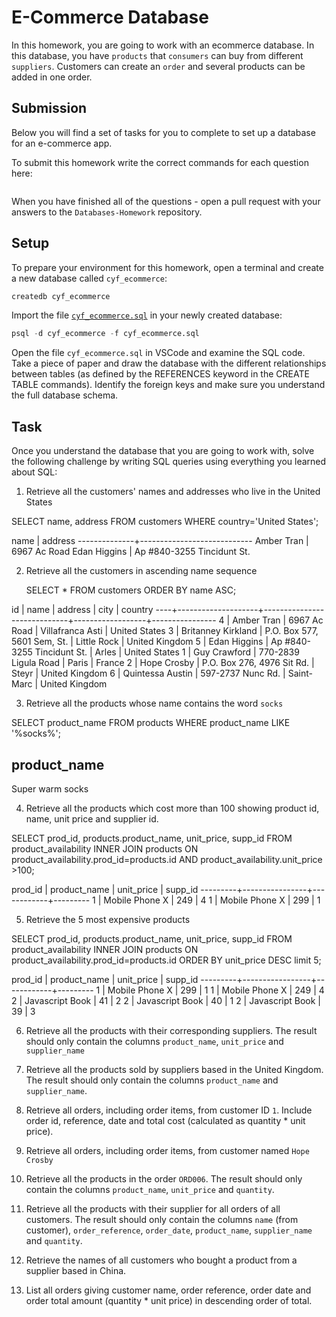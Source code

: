 # E-Commerce Database

In this homework, you are going to work with an ecommerce database. In this database, you have `products` that `consumers` can buy from different `suppliers`. Customers can create an `order` and several products can be added in one order.

## Submission

Below you will find a set of tasks for you to complete to set up a database for an e-commerce app.

To submit this homework write the correct commands for each question here:

```sql


```

When you have finished all of the questions - open a pull request with your answers to the `Databases-Homework` repository.

## Setup

To prepare your environment for this homework, open a terminal and create a new database called `cyf_ecommerce`:

```sql
createdb cyf_ecommerce
```

Import the file [`cyf_ecommerce.sql`](./cyf_ecommerce.sql) in your newly created database:

```sql
psql -d cyf_ecommerce -f cyf_ecommerce.sql
```

Open the file `cyf_ecommerce.sql` in VSCode and examine the SQL code. Take a piece of paper and draw the database with the different relationships between tables (as defined by the REFERENCES keyword in the CREATE TABLE commands). Identify the foreign keys and make sure you understand the full database schema.

## Task

Once you understand the database that you are going to work with, solve the following challenge by writing SQL queries using everything you learned about SQL:

1. Retrieve all the customers' names and addresses who live in the United States

SELECT name, address FROM customers WHERE country='United States';

name | address
--------------+----------------------------
Amber Tran | 6967 Ac Road
Edan Higgins | Ap #840-3255 Tincidunt St.

2. Retrieve all the customers in ascending name sequence

   SELECT \* FROM customers ORDER BY name ASC;

id | name | address | city | country
----+--------------------+-----------------------------+------------------+----------------
4 | Amber Tran | 6967 Ac Road | Villafranca Asti | United States
3 | Britanney Kirkland | P.O. Box 577, 5601 Sem, St. | Little Rock | United Kingdom
5 | Edan Higgins | Ap #840-3255 Tincidunt St. | Arles | United States
1 | Guy Crawford | 770-2839 Ligula Road | Paris | France
2 | Hope Crosby | P.O. Box 276, 4976 Sit Rd. | Steyr | United Kingdom
6 | Quintessa Austin | 597-2737 Nunc Rd. | Saint-Marc | United Kingdom

3. Retrieve all the products whose name contains the word `socks`

SELECT product_name FROM products WHERE product_name LIKE '%socks%';

## product_name

Super warm socks

4. Retrieve all the products which cost more than 100 showing product id, name, unit price and supplier id.

SELECT prod_id, products.product_name, unit_price, supp_id
FROM product_availability
INNER JOIN products ON product_availability.prod_id=products.id AND product_availability.unit_price >100;

prod_id | product_name | unit_price | supp_id
---------+----------------+------------+---------
1 | Mobile Phone X | 249 | 4
1 | Mobile Phone X | 299 | 1

5. Retrieve the 5 most expensive products

SELECT prod_id, products.product_name, unit_price, supp_id
FROM product_availability
INNER JOIN products ON product_availability.prod_id=products.id
ORDER BY unit_price DESC limit 5;

prod_id | product_name | unit_price | supp_id
---------+-----------------+------------+---------
1 | Mobile Phone X | 299 | 1
1 | Mobile Phone X | 249 | 4
2 | Javascript Book | 41 | 2
2 | Javascript Book | 40 | 1
2 | Javascript Book | 39 | 3

6. Retrieve all the products with their corresponding suppliers. The result should only contain the columns `product_name`, `unit_price` and `supplier_name`

7. Retrieve all the products sold by suppliers based in the United Kingdom. The result should only contain the columns `product_name` and `supplier_name`.
8. Retrieve all orders, including order items, from customer ID `1`. Include order id, reference, date and total cost (calculated as quantity \* unit price).
9. Retrieve all orders, including order items, from customer named `Hope Crosby`
10. Retrieve all the products in the order `ORD006`. The result should only contain the columns `product_name`, `unit_price` and `quantity`.
11. Retrieve all the products with their supplier for all orders of all customers. The result should only contain the columns `name` (from customer), `order_reference`, `order_date`, `product_name`, `supplier_name` and `quantity`.
12. Retrieve the names of all customers who bought a product from a supplier based in China.
13. List all orders giving customer name, order reference, order date and order total amount (quantity \* unit price) in descending order of total.
